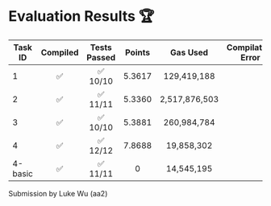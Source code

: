 # Evaluation Results 🏆
| Task ID | Compiled | Tests Passed | Points | Gas Used | Compilation Error |
|---------|:--------:|:------------:|:------:|:----------------------:|:-----------------:|
| 1 | ✅ | ✅ 10/10 | 5.3617 | 129,419,188 |  |
| 2 | ✅ | ✅ 11/11 | 5.3360 | 2,517,876,503 |  |
| 3 | ✅ | ✅ 10/10 | 5.3881 | 260,984,784 |  |
| 4 | ✅ | ✅ 12/12 | 7.8688 | 19,858,302 |  |
| 4-basic | ✅ | ✅ 11/11 | 0 | 14,545,195 |  |

Submission by Luke Wu (aa2)